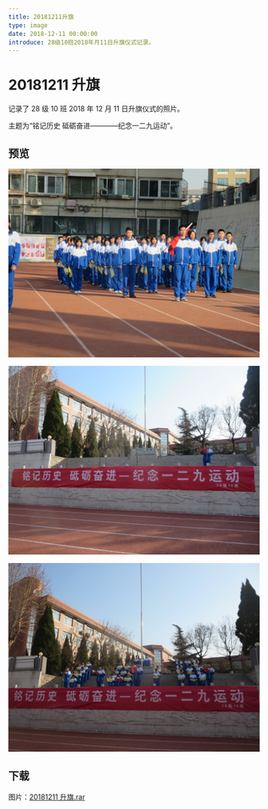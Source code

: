 ```yaml
---
title: 20181211升旗
type: image
date: 2018-12-11 00:00:00
introduce: 28级10班2018年月11日升旗仪式记录。
---
```


# 20181211 升旗

记录了 28 级 10 班 2018 年 12 月 11 日升旗仪式的照片。

主题为“铭记历史 砥砺奋进————纪念一二九运动”。

## 预览

![20181211 升旗1](./IMG_8282.JPG)

![20181211 升旗2](./IMG_8286.JPG)

![20181211 升旗3](./IMG_8295.JPG)

## 下载

图片：[20181211 升旗.rar](20181211升旗.rar)
